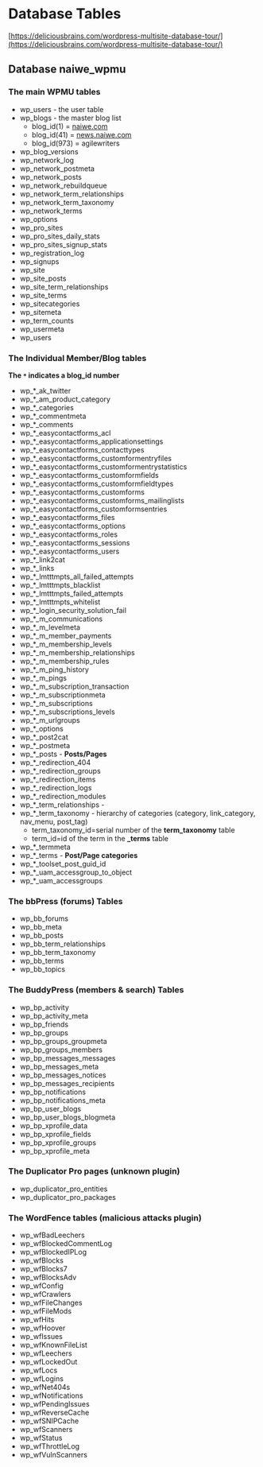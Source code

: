 # Database Tables


[https://deliciousbrains.com/wordpress-multisite-database-tour/](https://deliciousbrains.com/wordpress-multisite-database-tour/)

## Database naiwe_wpmu

### The main WPMU tables
-   wp_users - the user table
-   wp_blogs - the master blog list
	-   blog_id(1) = [naiwe.com](http://naiwe.com)
	-   blog_id(41) = [news.naiwe.com](http://news.naiwe.com)
	-   blog_id(973) = agilewriters
-   wp_blog_versions
-   wp_network_log
-   wp_network_postmeta
-   wp_network_posts
-   wp_network_rebuildqueue
-   wp_network_term_relationships
-   wp_network_term_taxonomy
-   wp_network_terms
-   wp_options
-   wp_pro_sites
-   wp_pro_sites_daily_stats
-   wp_pro_sites_signup_stats
-   wp_registration_log
-   wp_signups
-   wp_site
-   wp_site_posts
-   wp_site_term_relationships
-   wp_site_terms
-   wp_sitecategories
-   wp_sitemeta
-   wp_term_counts
-   wp_usermeta
-   wp_users

### The Individual Member/Blog tables
**The `*` indicates a blog_id number**
-   wp_*_ak_twitter
-   wp_*_am_product_category
-   wp_*_categories
-   wp_*_commentmeta
-   wp_*_comments
-   wp_*_easycontactforms_acl
-   wp_*_easycontactforms_applicationsettings
-   wp_*_easycontactforms_contacttypes
-   wp_*_easycontactforms_customformentryfiles
-   wp_*_easycontactforms_customformentrystatistics
-   wp_*_easycontactforms_customformfields
-   wp_*_easycontactforms_customformfieldtypes
-   wp_*_easycontactforms_customforms
-   wp_*_easycontactforms_customforms_mailinglists
-   wp_*_easycontactforms_customformsentries
-   wp_*_easycontactforms_files
-   wp_*_easycontactforms_options
-   wp_*_easycontactforms_roles
-   wp_*_easycontactforms_sessions
-   wp_*_easycontactforms_users
-   wp_*_link2cat
-   wp_*_links
-   wp_*_lmtttmpts_all_failed_attempts
-   wp_*_lmtttmpts_blacklist
-   wp_*_lmtttmpts_failed_attempts
-   wp_*_lmtttmpts_whitelist
-   wp_*_login_security_solution_fail
-   wp_*_m_communications
-   wp_*_m_levelmeta
-   wp_*_m_member_payments
-   wp_*_m_membership_levels
-   wp_*_m_membership_relationships
-   wp_*_m_membership_rules
-   wp_*_m_ping_history
-   wp_*_m_pings
-   wp_*_m_subscription_transaction
-   wp_*_m_subscriptionmeta
-   wp_*_m_subscriptions
-   wp_*_m_subscriptions_levels
-   wp_*_m_urlgroups
-   wp_*_options
-   wp_*_post2cat
-   wp_*_postmeta
-   wp_*_posts - **Posts/Pages**
-   wp_*_redirection_404
-   wp_*_redirection_groups
-   wp_*_redirection_items
-   wp_*_redirection_logs
-   wp_*_redirection_modules
-   wp_*_term_relationships -
-   wp_*_term_taxonomy - hierarchy of categories (category, link_category, nav_menu, post_tag)
	-   term_taxonomy_id=serial number of the **term_taxonomy** table
	-   term_id=id of the term in the **_terms** table
-   wp_*_termmeta
-   wp_*_terms - **Post/Page categories**
-   wp_*_toolset_post_guid_id
-   wp_*_uam_accessgroup_to_object
-   wp_*_uam_accessgroups

### The bbPress (forums) Tables
-   wp_bb_forums
-   wp_bb_meta
-   wp_bb_posts
-   wp_bb_term_relationships
-   wp_bb_term_taxonomy
-   wp_bb_terms
-   wp_bb_topics

### The BuddyPress (members & search) Tables
-   wp_bp_activity
-   wp_bp_activity_meta
-   wp_bp_friends
-   wp_bp_groups
-   wp_bp_groups_groupmeta
-   wp_bp_groups_members
-   wp_bp_messages_messages
-   wp_bp_messages_meta
-   wp_bp_messages_notices
-   wp_bp_messages_recipients
-   wp_bp_notifications
-   wp_bp_notifications_meta
-   wp_bp_user_blogs
-   wp_bp_user_blogs_blogmeta
-   wp_bp_xprofile_data
-   wp_bp_xprofile_fields
-   wp_bp_xprofile_groups
-   wp_bp_xprofile_meta

### The Duplicator Pro pages (unknown plugin)
-   wp_duplicator_pro_entities
-   wp_duplicator_pro_packages

### The WordFence tables (malicious attacks plugin)
-   wp_wfBadLeechers
-   wp_wfBlockedCommentLog
-   wp_wfBlockedIPLog
-   wp_wfBlocks
-   wp_wfBlocks7
-   wp_wfBlocksAdv
-   wp_wfConfig
-   wp_wfCrawlers
-   wp_wfFileChanges
-   wp_wfFileMods
-   wp_wfHits
-   wp_wfHoover
-   wp_wfIssues
-   wp_wfKnownFileList
-   wp_wfLeechers
-   wp_wfLockedOut
-   wp_wfLocs
-   wp_wfLogins
-   wp_wfNet404s
-   wp_wfNotifications
-   wp_wfPendingIssues
-   wp_wfReverseCache
-   wp_wfSNIPCache
-   wp_wfScanners
-   wp_wfStatus
-   wp_wfThrottleLog
-   wp_wfVulnScanners
<!--stackedit_data:
eyJoaXN0b3J5IjpbMTg1MzQ2MTI2N119
-->